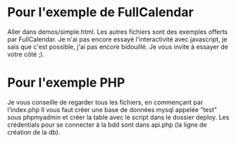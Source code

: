 # Pour l'exemple de FullCalendar 
Aller dans demos/simple.html.
Les autres fichiers sont des exemples offerts par FullCalendar.
Je n'ai pas encore essayé l'interactivité avec javascript, je sais que c'est possible, j'ai pas encore bidouillé.
Je vous invite à essayer de votre côté ;).

# Pour l'exemple PHP 
Je vous conseille de regarder tous les fichiers, en commençant par l'index.php
Il vous faut créer une base de données mysql appelée "test" sous phpmyadmin et créer la table avec le script dans le dossier deploy.
Les crédentials pour se connecter à la bdd sont dans api.php (la ligne de création de la db). 
